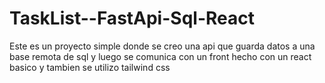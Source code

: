 # TaskList--FastApi-Sql-React

Este es un proyecto simple donde se creo una api que guarda datos a una base remota de sql 
y luego se comunica con un front hecho con un react basico y tambien se utilizo tailwind css
